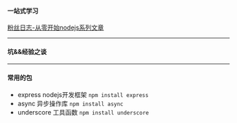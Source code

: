 #### 一站式学习
[粉丝日志-从零开始nodejs系列文章](http://blog.fens.me/series-nodejs/)

---

#### 坑&&经验之谈

---

#### 常用的包
* express nodejs开发框架
```npm install express```
* async 异步操作库
```npm install async```
* underscore 工具函数
```npm install underscore```